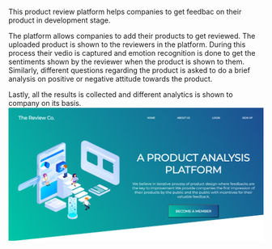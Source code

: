 This product review platform helps companies to get feedbac on their product in development stage.

The platform allows companies to add their products to get reviewed. The uploaded product is shown to the reviewers in the platform. During this process their vedio is captured and emotion recognition is done to get the sentiments shown by the reviewer when the product is shown to them. Similarly, different questions regarding the product is asked to do a brief analysis on positive or negative attitude towards the product.

Lastly, all the results is collected and different analytics is shown to company on its basis.
![Alt text](image.png)